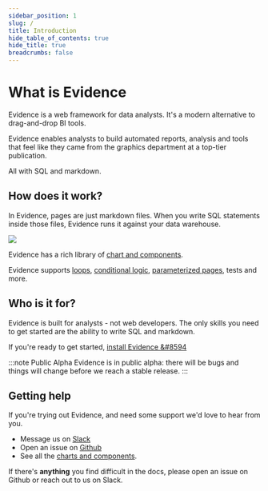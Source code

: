 ```yaml
---
sidebar_position: 1
slug: /
title: Introduction
hide_table_of_contents: true
hide_title: true
breadcrumbs: false
---
```


<h1 class="community-header">What is Evidence</h1>

Evidence is a web framework for data analysts. It's a modern alternative to drag-and-drop BI tools. 

Evidence enables analysts to build automated reports, analysis and tools that feel like they came from the graphics department at a top-tier publication. 

All with SQL and markdown.

## How does it work? 

In Evidence, pages are just markdown files. When you write SQL statements inside those files, Evidence runs it against your data warehouse.

<img src='/img/how-it-works-transparent.png' max-width='30px'/>

Evidence has a rich library of [chart and components](/features/charts/examples).

Evidence supports [loops](/features/advanced/templating#loops), [conditional logic](http://localhost:4567/features/advanced/templating#conditionals), [parameterized pages](/features/advanced/parameterized-pages), tests and more.

## Who is it for? 
Evidence is built for analysts - not web developers. The only skills you need to get started are the ability to write SQL and markdown.

If you're ready to get started, [install Evidence &#8594](/getting-started/install-evidence)

:::note Public Alpha
Evidence is in public alpha: there will be bugs and things will change before we reach a stable release.
:::

## Getting help

If you're trying out Evidence, and need some support we'd love to hear from you.
- Message us on <a href='https://join.slack.com/t/evidencedev/shared_invite/zt-uda6wp6a-hP6Qyz0LUOddwpXW5qG03Q' target="_blank">Slack</a>
- Open an issue on <a href='https://github.com/evidence-dev/evidence' target="_blank">Github</a>
- See all the <a href="https://docs.evidence.dev/features/charts/examples" target="_blank">charts and components</a>.


If there's **anything** you find difficult in the docs, please open an issue on Github or reach out to us on Slack.


